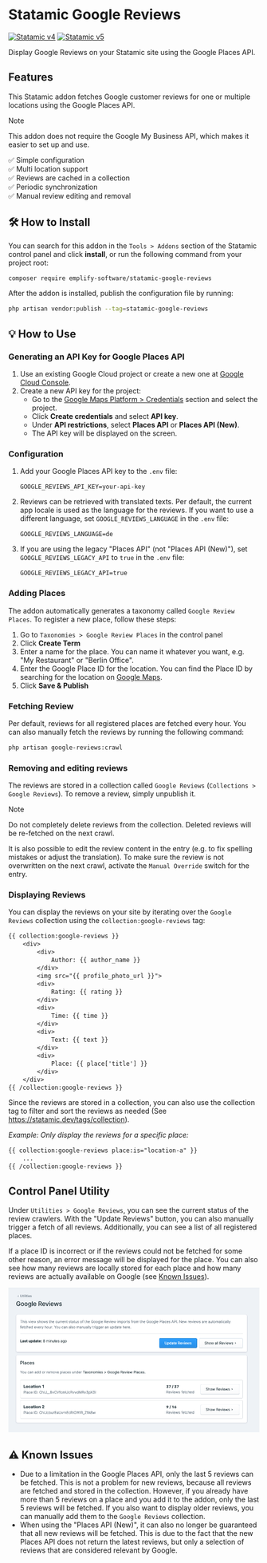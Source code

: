 # Statamic Google Reviews

[![Statamic v4](https://img.shields.io/badge/Statamic-4.0-FF269E?style=for-the-badge&link=https://statamic.com)](https://statamic.com)
[![Statamic v5](https://img.shields.io/badge/Statamic-5.0-FF269E?style=for-the-badge&link=https://statamic.com)](https://statamic.com)

Display Google Reviews on your Statamic site using the Google Places API.

## Features

This Statamic addon fetches Google customer reviews for one or multiple locations using the Google Places API.

> [!NOTE]
> This addon does not require the Google My Business API, which makes it easier to set up and use.

✅ Simple configuration<br>
✅ Multi location support<br>
✅ Reviews are cached in a collection<br>
✅ Periodic synchronization<br>
✅ Manual review editing and removal<br>

## 🛠️ How to Install

You can search for this addon in the `Tools > Addons` section of the Statamic control panel and click **install**, or
run the following command from your project root:

``` bash
composer require emplify-software/statamic-google-reviews
```

After the addon is installed, publish the configuration file by running:

``` bash
php artisan vendor:publish --tag=statamic-google-reviews
```


## 💡 How to Use

### Generating an API Key for Google Places API

1. Use an existing Google Cloud project or create a new one at [Google Cloud Console](https://console.cloud.google.com/).
2. Create a new API key for the project:
   * Go to the [Google Maps Platform > Credentials](https://console.cloud.google.com/project/_/google/maps-apis/credentials) section and select the project.
   * Click **Create credentials** and select **API key**.
   * Under **API restrictions**, select **Places API** or **Places API (New)**.
   * The API key will be displayed on the screen.

### Configuration

1. Add your Google Places API key to the `.env` file:

    ```dotenv
    GOOGLE_REVIEWS_API_KEY=your-api-key
    ```
    
2. Reviews can be retrieved with translated texts. Per default, the current app locale is used as the language for the reviews. If you want to use a different language, set `GOOGLE_REVIEWS_LANGUAGE` in the `.env` file:
    
   ```dotenv
   GOOGLE_REVIEWS_LANGUAGE=de
   ```

3. If you are using the legacy "Places API" (not "Places API (New)"), set `GOOGLE_REVIEWS_LEGACY_API` to `true` in the `.env` file:

    ```dotenv
    GOOGLE_REVIEWS_LEGACY_API=true
    ```
   
### Adding Places

The addon automatically generates a taxonomy called `Google Review Places`.
To register a new place, follow these steps:

1. Go to `Taxonomies > Google Review Places` in the control panel 
2. Click **Create Term**
3. Enter a name for the place. You can name it whatever you want, e.g. "My Restaurant" or "Berlin Office".
4. Enter the Google Place ID for the location. You can find the Place ID by searching for the location on [Google Maps](https://www.google.com/maps).
5. Click **Save & Publish**

### Fetching Review

Per default, reviews for all registered places are fetched every hour.
You can also manually fetch the reviews by running the following command:

``` bash
php artisan google-reviews:crawl
```


### Removing and editing reviews

The reviews are stored in a collection called `Google Reviews` (`Collections > Google Reviews`).
To remove a review, simply unpublish it.

> [!NOTE]
> Do not completely delete reviews from the collection. Deleted reviews will be re-fetched on the next crawl. 

It is also possible to edit the review content in the entry (e.g. to fix spelling mistakes or adjust the translation).
To make sure the review is not overwritten on the next crawl, activate the `Manual Override` switch for the entry.


### Displaying Reviews

You can display the reviews on your site by iterating over the `Google Reviews` collection using the `collection:google-reviews` tag:

```antlers
{{ collection:google-reviews }}
    <div>
        <div>
            Author: {{ author_name }}
        </div>
        <img src="{{ profile_photo_url }}">
        <div>
            Rating: {{ rating }}
        </div>
        <div>
            Time: {{ time }}
        </div>
        <div>
            Text: {{ text }}
        </div>
        <div>
            Place: {{ place['title'] }}
        </div>
    </div>
{{ /collection:google-reviews }}
```

Since the reviews are stored in a collection, you can also use the collection tag to filter and sort the reviews as needed (See https://statamic.dev/tags/collection).

*Example: Only display the reviews for a specific place:*

```antlers
{{ collection:google-reviews place:is="location-a" }}
    ...
{{ /collection:google-reviews }}
```

## Control Panel Utility

Under `Utilities > Google Reviews`, you can see the current status of the review crawlers.
With the "Update Reviews" button, you can also manually trigger a fetch of all reviews.
Additionally, you can see a list of all registered places. 

If a place ID is incorrect or if the reviews could not be fetched for some other reason, an error message will be displayed for the place.
You can also see how many reviews are locally stored for each place and how many reviews are actually available on Google (see [Known Issues](#-known-issues)).

<img src="resources/img/cp-screenshot.png">

## ⚠️ Known Issues

* Due to a limitation in the Google Places API, only the last 5 reviews can be fetched. This is not a problem for new reviews, because all reviews are fetched and stored in the collection.
  However, if you already have more than 5 reviews on a place and you add it to the addon, only the last 5 reviews will be fetched.
  If you also want to display older reviews, you can manually add them to the `Google Reviews` collection.
* When using the "Places API (New)", it can also no longer be guaranteed that all new reviews will be fetched. 
  This is due to the fact that the new Places API does not return the latest reviews, but only a selection of reviews that are
  considered relevant by Google.
